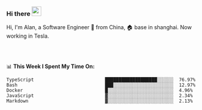 ### Hi there <img src="https://media.giphy.com/media/hvRJCLFzcasrR4ia7z/giphy.gif" width="25px">

<!-- ![visitors](https://visitor-badge.glitch.me/badge?page_id=dislfyer.dislfyer) -->

Hi, I'm Alan, a Software Engineer 🚀 from China, 🏠 base in shanghai. Now working in Tesla.

<br/>
<br/>

📊 **This Week I Spent My Time On:**


<!--START_SECTION:waka-->

```text
TypeScript                          ███████████████████░░░░░░  76.97%
Bash                                ███░░░░░░░░░░░░░░░░░░░░░░  12.97%
Docker                              █░░░░░░░░░░░░░░░░░░░░░░░░  4.96%
JavaScript                          ▓░░░░░░░░░░░░░░░░░░░░░░░░  2.34%
Markdown                            ▓░░░░░░░░░░░░░░░░░░░░░░░░  2.13%
```

<!--END_SECTION:waka-->

<!--
**About Me:**
 -->
